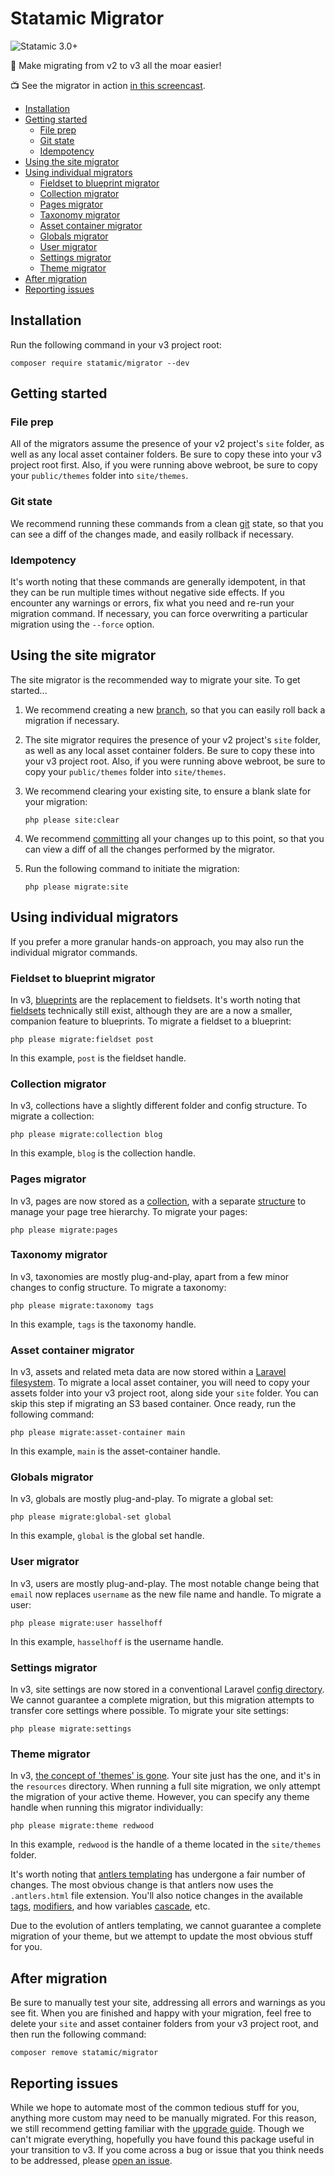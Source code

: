# Statamic Migrator

![Statamic 3.0+](https://img.shields.io/badge/Statamic-3.0+-FF269E?style=for-the-badge&link=https://statamic.com)

🤘 Make migrating from v2 to v3 all the moar easier!

📺 See the migrator in action [in this screencast](https://youtu.be/OeXbaeuJrws).

- [Installation](#installation)
- [Getting started](#getting-started)
    - [File prep](#file-prep)
    - [Git state](#git-state)
    - [Idempotency](#idempotency)
- [Using the site migrator](#using-the-site-migrator)
- [Using individual migrators](#using-individual-migrators)
    - [Fieldset to blueprint migrator](#fieldset-to-blueprint-migrator)
    - [Collection migrator](#collection-migrator)
    - [Pages migrator](#pages-migrator)
    - [Taxonomy migrator](#taxonomy-migrator)
    - [Asset container migrator](#asset-container-migrator)
    - [Globals migrator](#globals-migrator)
    - [User migrator](#user-migrator)
    - [Settings migrator](#settings-migrator)
    - [Theme migrator](#theme-migrator)
- [After migration](#after-migration)
- [Reporting issues](#reporting-issues)

## Installation

Run the following command in your v3 project root:

```
composer require statamic/migrator --dev
```

## Getting started

### File prep

All of the migrators assume the presence of your v2 project's `site` folder, as well as any local asset container folders.  Be sure to copy these into your v3 project root first.  Also, if you were running above webroot, be sure to copy your `public/themes` folder into `site/themes`.

### Git state

We recommend running these commands from a clean [git](https://git-scm.com/) state, so that you can see a diff of the changes made, and easily rollback if necessary.

### Idempotency

It's worth noting that these commands are generally idempotent, in that they can be run multiple times without negative side effects.  If you encounter any warnings or errors, fix what you need and re-run your migration command.  If necessary, you can force overwriting a particular migration using the `--force` option.

## Using the site migrator

The site migrator is the recommended way to migrate your site.  To get started...

1) We recommend creating a new [branch](https://git-scm.com/book/en/v2/Git-Branching-Branches-in-a-Nutshell), so that you can easily roll back a migration if necessary.

2) The site migrator requires the presence of your v2 project's `site` folder, as well as any local asset container folders.  Be sure to copy these into your v3 project root.  Also, if you were running above webroot, be sure to copy your `public/themes` folder into `site/themes`.

3) We recommend clearing your existing site, to ensure a blank slate for your migration:

    ```
    php please site:clear
    ```

4) We recommend [committing](https://git-scm.com/book/en/v2/Git-Basics-Recording-Changes-to-the-Repository) all your changes up to this point, so that you can view a diff of all the changes performed by the migrator.

5) Run the following command to initiate the migration:

    ```
    php please migrate:site
    ```

## Using individual migrators

If you prefer a more granular hands-on approach, you may also run the individual migrator commands.

### Fieldset to blueprint migrator

In v3, [blueprints](https://statamic.dev/blueprints) are the replacement to fieldsets.  It's worth noting that [fieldsets](https://statamic.dev/fieldsets) technically still exist, although they are are a now a smaller, companion feature to blueprints.  To migrate a fieldset to a blueprint:

```
php please migrate:fieldset post
```

In this example, `post` is the fieldset handle.

### Collection migrator

In v3, collections have a slightly different folder and config structure.  To migrate a collection:

```
php please migrate:collection blog
```

In this example, `blog` is the collection handle.

### Pages migrator

In v3, pages are now stored as a [collection](https://statamic.dev/collections-and-entries), with a separate [structure](https://statamic.dev/structures) to manage your page tree hierarchy.  To migrate your pages:

```
php please migrate:pages
```

### Taxonomy migrator

In v3, taxonomies are mostly plug-and-play, apart from a few minor changes to config structure.  To migrate a taxonomy:

```
php please migrate:taxonomy tags
```

In this example, `tags` is the taxonomy handle.

### Asset container migrator

In v3, assets and related meta data are now stored within a [Laravel filesystem](https://laravel.com/docs/6.x/filesystem).  To migrate a local asset container, you will need to copy your assets folder into your v3 project root, along side your `site` folder.  You can skip this step if migrating an S3 based container.  Once ready, run the following command:

```
php please migrate:asset-container main
```

In this example, `main` is the asset-container handle.

### Globals migrator

In v3, globals are mostly plug-and-play.  To migrate a global set:

```
php please migrate:global-set global
```

In this example, `global` is the global set handle.

### User migrator

In v3, users are mostly plug-and-play.  The most notable change being that `email` now replaces `username` as the new file name and handle.  To migrate a user:

```
php please migrate:user hasselhoff
```

In this example, `hasselhoff` is the username handle.

### Settings migrator

In v3, site settings are now stored in a conventional Laravel [config directory](https://statamic.dev/configuration).  We cannot guarantee a complete migration, but this migration attempts to transfer core settings where possible.  To migrate your site settings:

```
php please migrate:settings
```

### Theme migrator

In v3, [the concept of 'themes' is gone](https://statamic.dev/upgrade-guide#theming-and-views).  Your site just has the one, and it's in the `resources` directory.  When running a full site migration, we only attempt the migration of your active theme.  However, you can specify any theme handle when running this migrator individually:

```
php please migrate:theme redwood
```

In this example, `redwood` is the handle of a theme located in the `site/themes` folder.

It's worth noting that [antlers templating](https://statamic.dev/antlers) has undergone a fair number of changes.  The most obvious change is that antlers now uses the `.antlers.html` file extension.  You'll also notice changes in the available [tags](https://statamic.dev/tags), [modifiers](https://statamic.dev/modifiers), and how variables [cascade](), etc.

Due to the evolution of antlers templating, we cannot guarantee a complete migration of your theme, but we attempt to update the most obvious stuff for you.

## After migration

Be sure to manually test your site, addressing all errors and warnings as you see fit.  When you are finished and happy with your migration, feel free to delete your `site` and asset container folders from your v3 project root, and then run the following command:

```
composer remove statamic/migrator
```

## Reporting issues

While we hope to automate most of the common tedious stuff for you, anything more custom may need to be manually migrated.  For this reason, we still recommend getting familiar with the [upgrade guide](https://statamic.dev/upgrade-guide).  Though we can't migrate everything, hopefully you have found this package useful in your transition to v3.  If you come across a bug or issue that you think needs to be addressed, please [open an issue](https://github.com/statamic/migrator/issues/new).
